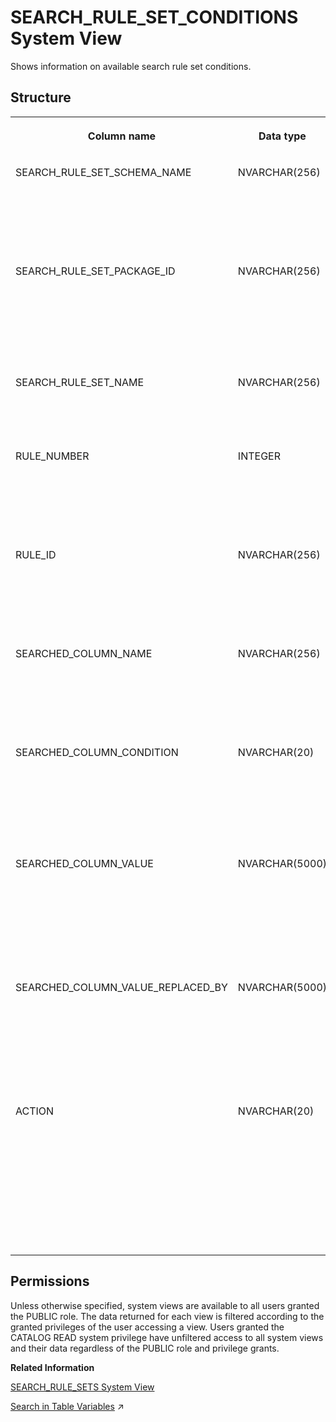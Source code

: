 <!-- loio20ce05a3751910149c86ae812bde572e -->

# SEARCH\_RULE\_SET\_CONDITIONS System View

Shows information on available search rule set conditions.



## Structure


<table>
<tr>
<th valign="top">

Column name

</th>
<th valign="top">

Data type

</th>
<th valign="top">

Description

</th>
</tr>
<tr>
<td valign="top">

SEARCH\_RULE\_SET\_SCHEMA\_NAME

</td>
<td valign="top">

NVARCHAR\(256\)

</td>
<td valign="top">

Displays the name of the runtime schema of the search rule set.

</td>
</tr>
<tr>
<td valign="top">

SEARCH\_RULE\_SET\_PACKAGE\_ID

</td>
<td valign="top">

NVARCHAR\(256\)

</td>
<td valign="top">

Displays the name of the repository package of the search rule set.

</td>
</tr>
<tr>
<td valign="top">

SEARCH\_RULE\_SET\_NAME

</td>
<td valign="top">

NVARCHAR\(256\)

</td>
<td valign="top">

Displays the name of the search rule set.

</td>
</tr>
<tr>
<td valign="top">

RULE\_NUMBER

</td>
<td valign="top">

INTEGER

</td>
<td valign="top">

Displays the number of the rule that contains the column.

</td>
</tr>
<tr>
<td valign="top">

RULE\_ID

</td>
<td valign="top">

NVARCHAR\(256\)

</td>
<td valign="top">

Displays the unique ID/name of the rule that contains the column.

</td>
</tr>
<tr>
<td valign="top">

SEARCHED\_COLUMN\_NAME

</td>
<td valign="top">

NVARCHAR\(256\)

</td>
<td valign="top">

Displays the name of a column that is used by a search rule set.

</td>
</tr>
<tr>
<td valign="top">

SEARCHED\_COLUMN\_CONDITION

</td>
<td valign="top">

NVARCHAR\(20\)

</td>
<td valign="top">

Displays the condition: EQUALS, NOT EMPTY, or MISSING.

</td>
</tr>
<tr>
<td valign="top">

SEARCHED\_COLUMN\_VALUE

</td>
<td valign="top">

NVARCHAR\(5000\)

</td>
<td valign="top">

Displays the value the user input is compared to, if the condition is EQUALS.

</td>
</tr>
<tr>
<td valign="top">

SEARCHED\_COLUMN\_VALUE\_REPLACED\_BY

</td>
<td valign="top">

NVARCHAR\(5000\)

</td>
<td valign="top">

Displays the user input that is replaced by this value if the action is REPLACE.

</td>
</tr>
<tr>
<td valign="top">

ACTION

</td>
<td valign="top">

NVARCHAR\(20\)

</td>
<td valign="top">

Displays the action that is performed when the condition is true: SKIP COLUMN, SKIP RULE, or REPLACE.

</td>
</tr>
</table>



<a name="loio20ce05a3751910149c86ae812bde572e__section_msp_yrz_2zb"/>

## Permissions

Unless otherwise specified, system views are available to all users granted the PUBLIC role. The data returned for each view is filtered according to the granted privileges of the user accessing a view. Users granted the CATALOG READ system privilege have unfiltered access to all system views and their data regardless of the PUBLIC role and privilege grants.

**Related Information**  


[SEARCH\_RULE\_SETS System View](search-rule-sets-system-view-20ceb95.md "Shows information on available search rule sets.")

[Search in Table Variables](https://help.sap.com/viewer/d1cb63c8dd8e4c35a0f18aef632687f0/2024_1_QRC/en-US/1eb7673ed88b4aa9b2cb43959bbbbde0.html "This feature offers an efficient way to search by key value pairs in table variables.") :arrow_upper_right:

